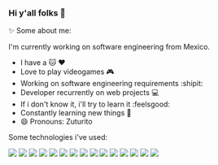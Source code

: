 ### Hi y'all folks 👋


<!--Presentation -->
✨ Some about me:

I'm currently working on software engineering from Mexico.

- I have a :cat: :hearts:
- Love to play videogames :video_game:
- Working on software engineering requirements :shipit:
- Developer recurrently on web projects :computer:
- If i don't know it, i'll try to learn it :feelsgood:
- Constantly learning new things :book:
- 😄 Pronouns: Zuturito

Some technologies i've used:
<!-- soft skills -->
![](https://img.shields.io/badge/OS-Linux-informational?style=flat&logo=<LOGO_NAME>&logoColor=white&color=orange)
![](https://img.shields.io/badge/OS-MACOSX-informational?style=flat&logo=<LOGO_NAME>&logoColor=white&color=orange)
![](https://img.shields.io/badge/OS-Windows-informational?style=flat&logo=<LOGO_NAME>&logoColor=white&color=orange)
![](https://img.shields.io/badge/Framework-Codeigniter-informational?style=flat&logo=<LOGO_NAME>&logoColor=white&color=blue)
![](https://img.shields.io/badge/Dev-PHP-informational?style=flat&logo=<LOGO_NAME>&logoColor=white&color=critical)
![](https://img.shields.io/badge/Dev-HTML5-informational?style=flat&logo=<LOGO_NAME>&logoColor=white&color=critical)
![](https://img.shields.io/badge/Dev-Java-informational?style=flat&logo=<LOGO_NAME>&logoColor=white&color=critical)
![](https://img.shields.io/badge/Dev-Android-informational?style=flat&logo=<LOGO_NAME>&logoColor=white&color=critical)
![](https://img.shields.io/badge/Dev-.NET-informational?style=flat&logo=<LOGO_NAME>&logoColor=white&color=critical)
![](https://img.shields.io/badge/Dev-Python-informational?style=flat&logo=<LOGO_NAME>&logoColor=white&color=critical)
![](https://img.shields.io/badge/Tools-Designite-informational?style=flat&logo=<LOGO_NAME>&logoColor=white&color=success)
![](https://img.shields.io/badge/Tools-Sonarqube-informational?style=flat&logo=<LOGO_NAME>&logoColor=white&color=success)
![](https://img.shields.io/badge/Tools-VisualStudioCode-informational?style=flat&logo=<LOGO_NAME>&logoColor=white&color=success)
![](https://img.shields.io/badge/Tools-Sublime-informational?style=flat&logo=<LOGO_NAME>&logoColor=white&color=success)
![](https://img.shields.io/badge/Tools-Unity-informational?style=flat&logo=<LOGO_NAME>&logoColor=white&color=success)
